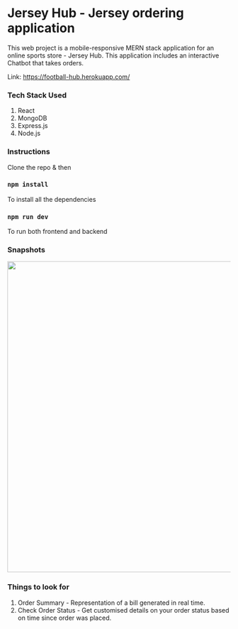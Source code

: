 # Jersey Hub - Jersey ordering application
This web project is a mobile-responsive MERN stack application for an online sports store - Jersey Hub. This application includes an interactive Chatbot that takes orders.

Link: https://football-hub.herokuapp.com/

### Tech Stack Used

1) React
2) MongoDB
3) Express.js
4) Node.js

### Instructions

Clone the repo & then

### `npm install`

To install all the dependencies

### `npm run dev`
To run both frontend and backend


### Snapshots
<p align="center">
  <img src="https://user-images.githubusercontent.com/70998062/109609544-7a56ac00-7b51-11eb-82c2-a8fb1213449b.gif" width="700px" >
<p>



### Things to look for

1) Order Summary - Representation of a bill generated in real time. 
2) Check Order Status - Get customised details on your order status based on time since order was placed. 
